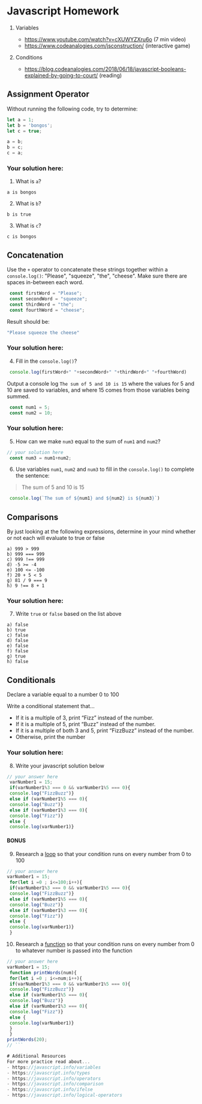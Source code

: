 # Javascript Homework

1.  Variables
    - https://www.youtube.com/watch?v=cXUWYZXru6o (7 min video)
    - https://www.codeanalogies.com/jsconstruction/ (interactive game)

2.  Conditions
    - https://blog.codeanalogies.com/2018/06/18/javascript-booleans-explained-by-going-to-court/ (reading)


## Assignment Operator
Without running the following code, try to determine:

```js
let a = 1;
let b = 'bongos';
let c = true;

a = b;
b = c;
c = a;
```

### Your solution here:
1.  What is `a`?
```
a is bongos
```
2.  What is `b`?
```
b is true
```
3.  What is `c`?
```
c is bongos
```

## Concatenation
Use the `+` operator to concatenate these strings together within a `console.log()`: "Please", "squeeze", "the", "cheese". Make sure there are spaces in-between each word.

```js
 const firstWord = "Please";
 const secondWord = "squeeze";
 const thirdWord = "the";
 const fourthWord = "cheese";
```
Result should be:
```js
"Please squeeze the cheese"
```

### Your solution here:
4.  Fill in the `console.log()`?
```js
 console.log(firstWord+" "+secondWord+" "+thirdWord+" "+fourthWord)
```

Output a console log `The sum of 5 and 10 is 15` where the values for 5 and 10 are saved to variables, and where 15 comes from those variables being summed.
```js
 const num1 = 5;
 const num2 = 10;
```

### Your solution here:
5.  How can we make `num3` equal to the sum of `num1` and `num2`?
```js
// your solution here
 const num3 = num1+num2;
```
6.  Use variables `num1`, `num2` and `num3` to fill in the `console.log()` to complete the sentence: 

>The sum of 5 and 10 is 15

```js
 console.log(`The sum of ${num1} and ${num2} is ${num3}`)
```

## Comparisons
By just looking at the following expressions, determine in your mind whether or not each will evaluate to true or false
```
a) 999 > 999
b) 999 === 999 
c) 999 !== 999
d) -5 >= -4
e) 100 <= -100
f) 20 + 5 < 5 
g) 81 / 9 === 9
h) 9 !== 8 + 1
```
### Your solution here:
7.  Write `true` or `false` based on the list above
```
a) false
b) true
c) false
d) false
e) false
f) false
g) true
h) false
```

## Conditionals
Declare a variable equal to a number 0 to 100

Write a conditional statement that...
- If it is a multiple of 3, print “Fizz” instead of the number.
- If it is a multiple of 5, print “Buzz” instead of the number.
- If it is a multiple of both 3 and 5, print “FizzBuzz” instead of the number.
- Otherwise, print the number

### Your solution here:
8.  Write your javascript solution below
```js
// your answer here
 varNumber1 = 15;
 if(varNumber1%3 === 0 && varNumber1%5 === 0){
 console.log("FizzBuzz")}
 else if (varNumber1%5 === 0){
 console.log("Buzz")}
 else if (varNumber1%3 === 0){
 console.log("Fizz")}
 else {
 console.log(varNumber1)}
```

#### BONUS
9.  Research a [loop](https://javascript.info/while-for) so that your condition runs on every number from 0 to 100
```js
// your answer here
varNumber1 = 15;
 for(let i =0 ; i<=100;i++){
 if(varNumber1%3 === 0 && varNumber1%5 === 0){
 console.log("FizzBuzz")}
 else if (varNumber1%5 === 0){
 console.log("Buzz")}
 else if (varNumber1%3 === 0){
 console.log("Fizz")}
 else {
 console.log(varNumber1)}
 }
```
10.  Research a [function](https://javascript.info/function-basics) so that your condition runs on every number from 0 to whatever number is passed into the function
```js
// your answer here
varNumber1 = 15;
 function printWords(num){
 for(let i =0 ; i<=num;i++){
 if(varNumber1%3 === 0 && varNumber1%5 === 0){
 console.log("FizzBuzz")}
 else if (varNumber1%5 === 0){
 console.log("Buzz")}
 else if (varNumber1%3 === 0){
 console.log("Fizz")}
 else {
 console.log(varNumber1)}
 }
 }
printWords(20);
// ```

# Additional Resources
For more practice read about...
- https://javascript.info/variables
- https://javascript.info/types
- https://javascript.info/operators
- https://javascript.info/comparison
- https://javascript.info/ifelse
- https://javascript.info/logical-operators